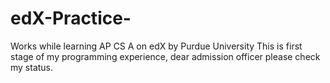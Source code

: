# edX-Practice-
Works while learning AP CS A on edX by Purdue University 
This is first stage of my programming experience, dear admission officer please check my status.

